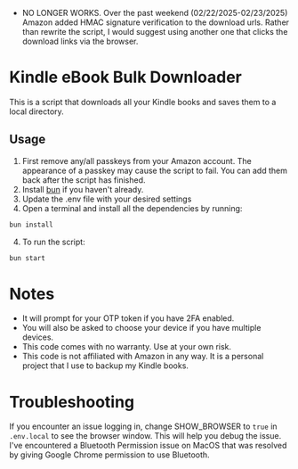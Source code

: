 - NO LONGER WORKS. Over the past weekend (02/22/2025-02/23/2025) Amazon added HMAC signature verification to the download urls. Rather than rewrite the script, I would suggest using another one that clicks the download links via the browser.

# Kindle eBook Bulk Downloader

This is a script that downloads all your Kindle books and saves them to a local directory.

## Usage

1. First remove any/all passkeys from your Amazon account. The appearance of a passkey may cause the script to fail. You can add them back after the script has finished.
2. Install [bun](https://bun.sh/) if you haven't already.
3. Update the .env file with your desired settings
4. Open a terminal and install all the dependencies by running:

```bash
bun install
```

4. To run the script:

```bash
bun start
```

# Notes

- It will prompt for your OTP token if you have 2FA enabled.
- You will also be asked to choose your device if you have multiple devices.
- This code comes with no warranty. Use at your own risk.
- This code is not affiliated with Amazon in any way. It is a personal project that I use to backup my Kindle books.

# Troubleshooting

If you encounter an issue logging in, change SHOW_BROWSER to `true` in `.env.local` to see the browser window. This will help you debug the issue. I've encountered a Bluetooth Permission issue on MacOS that was resolved by giving Google Chrome permission to use Bluetooth.
